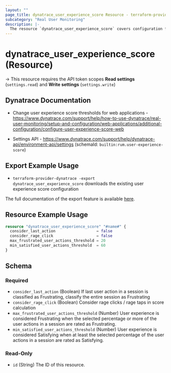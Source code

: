 ```yaml
---
layout: ""
page_title: dynatrace_user_experience_score Resource - terraform-provider-dynatrace"
subcategory: "Real User Monitoring"
description: |-
  The resource `dynatrace_user_experience_score` covers configuration for real user monitoring user experience score
---
```


# dynatrace_user_experience_score (Resource)

-> This resource requires the API token scopes **Read settings** (`settings.read`) and **Write settings** (`settings.write`)

## Dynatrace Documentation

- Change user experience score thresholds for web applications - https://www.dynatrace.com/support/help/how-to-use-dynatrace/real-user-monitoring/setup-and-configuration/web-applications/additional-configuration/configure-user-experience-score-web

- Settings API - https://www.dynatrace.com/support/help/dynatrace-api/environment-api/settings (schemaId: `builtin:rum.user-experience-score`)

## Export Example Usage

- `terraform-provider-dynatrace -export dynatrace_user_experience_score` downloads the existing user experience score configuration

The full documentation of the export feature is available [here](https://registry.terraform.io/providers/dynatrace-oss/dynatrace/latest/docs/guides/export-v2).

## Resource Example Usage

```terraform
resource "dynatrace_user_experience_score" "#name#" {
  consider_last_action                  = false
  consider_rage_click                   = false
  max_frustrated_user_actions_threshold = 20
  min_satisfied_user_actions_threshold  = 60
}
```

<!-- schema generated by tfplugindocs -->
## Schema

### Required

- `consider_last_action` (Boolean) If last user action in a session is classified as Frustrating, classify the entire session as Frustrating
- `consider_rage_click` (Boolean) Consider rage clicks / rage taps in score calculation
- `max_frustrated_user_actions_threshold` (Number) User experience is considered Frustrating when the selected percentage or more of the user actions in a session are rated as Frustrating.
- `min_satisfied_user_actions_threshold` (Number) User experience is considered Satisfying when at least the selected percentage of the user actions in a session are rated as Satisfying.

### Read-Only

- `id` (String) The ID of this resource.
 